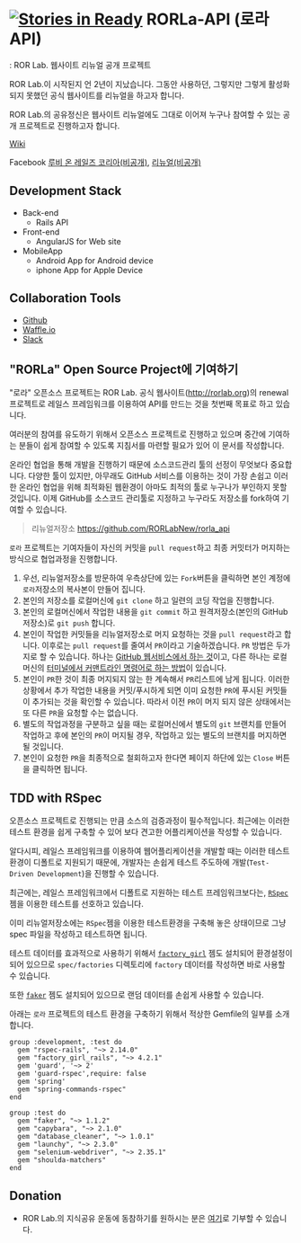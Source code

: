 [![Stories in Ready](https://badge.waffle.io/RORLabNew/rorla_api.png?label=제안)](https://waffle.io/RORLabNew/rorla_api)
RORLa-API (로라 API)
========

: ROR Lab. 웹사이트 리뉴얼 공개 프로젝트

ROR Lab.이 시작된지 언 2년이 지났습니다. 그동안 사용하던, 그렇지만 그렇게 활성화 되지 못했던 공식 웹사이트를 리뉴얼을 하고자 합니다.

ROR Lab.의 공유정신은 웹사이트 리뉴얼에도 그대로 이어져 누구나 참여할 수 있는 공개 프로젝트로 진행하고자 합니다.

[Wiki](https://github.com/RORLabNew/rorla_api/wiki)

Facebook [루비 온 레일즈 코리아(비공개)](https://www.facebook.com/groups/rubyonrailskorea), [리뉴얼(비공개)](https://www.facebook.com/groups/rorlabrenewal)

Development Stack
-------

* Back-end
  *  Rails API
* Front-end
  * AngularJS for Web site
* MobileApp
  * Android App for Android device
  * iphone App for Apple Device


Collaboration Tools
------

* [Github](https://github.com/RORLabNew/rorla_api)
* [Waffle.io](https://waffle.io/RORLabNew/rorla_api)
* [Slack](http://rorlab.slack.com)

"RORLa" Open Source Project에 기여하기
----
"로라" 오픈소스 프로젝트는 ROR Lab. 공식 웹사이트(http://rorlab.org)의 renewal 프로젝트로 레일스 프레임워크를 이용하여 API를 만드는 것을 첫번째 목표로 하고 있습니다.

여러분의 참여를 유도하기 위해서 오픈소스 프로젝트로 진행하고 있으며 중간에 기여하는 분들이 쉽게 참여할 수 있도록 지침서를 마련할 필요가 있어 이 문서를 작성합니다.

온라인 협업을 통해 개발을 진행하기 때문에 소스코드관리 툴의 선정이 무엇보다 중요합니다. 다양한 툴이 있지만, 아무래도 GitHub 서비스를 이용하는 것이 가장 손쉽고 이러한 온라인 협업을 위해 최적화된 웹환경이 아마도 최적의 툴로 누구나가 부인하지 못할 것입니다. 이제 GitHub를 소스코드 관리툴로 지정하고 누구라도 저장소를 fork하여 기여할 수 있습니다.

> 리뉴얼저장소 https://github.com/RORLabNew/rorla_api

`로라` 프로젝트는 기여자들이 자신의 커밋을 `pull request`하고 최종 커밋터가 머지하는 방식으로 협업과정을 진행합니다.

1. 우선, 리뉴얼저장소를 방문하여 우측상단에 있는 `Fork`버튼을 클릭하면 본인 계정에 `로라`저장소의 복사본이 만들어 집니다.
2. 본인의 저장소를 로컬머신에 `git clone` 하고 일련의 코딩 작업을 진행합니다.
3. 본인의 로컬머신에서 작업한 내용을 `git commit` 하고 원격저장소(본인의 GitHub 저장소)로 `git push` 합니다.
4. 본인이 작업한 커밋들을 리뉴얼저장소로 머지 요청하는 것을 `pull request`라고 합니다. 이후로는 `pull request`를 줄여서 `PR`이라고 기술하겠습니다. `PR` 방법은 두가지로 할 수 있습니다. 하나는 [GitHub 웹서비스에서 하는 것](http://happyrails.rorlab.org/ko/posts/67)이고, 다른 하나는 로컬머신의 [터미널에서 커맨트라인 명령어로 하는 방법](http://blog.remotty.com/blog/2013/12/29/hub-and-pull-request/)이 있습니다.
5. 본인이 `PR`한 것이 최종 머지되지 않는 한 계속해서 `PR`리스트에 남게 됩니다. 이러한 상황에서 추가 작업한 내용을 커밋/푸시하게 되면 이미 요청한 `PR`에 푸시된 커밋들이 추가되는 것을 확인할 수 있습니다. 따라서 이전 `PR`이 머지 되지 않은 상태에서는 또 다른 `PR`을 요청할 수는 없습니다.
6. 별도의 작업과정을 구분하고 싶을 때는 로컬머신에서 별도의 `git` 브랜치를 만들어 작업하고 후에 본인의 `PR`이 머지될 경우, 작업하고 있는 별도의 브랜치를 머지하면 될 것입니다.
6. 본인이 요청한 `PR`을 최종적으로 철회하고자 한다면 페이지 하단에 있는 `Close` 버튼을 클릭하면 됩니다.

TDD with RSpec
---

오픈소스 프로젝트로 진행되는 만큼 소스의 검증과정이 필수적입니다. 최근에는 이러한 테스트 환경을 쉽게 구축할 수 있어 보다 견고한 어플리케이션을 작성할 수 있습니다.

알다시피, 레일스 프레임워크를 이용하여 웹어플리케이션을 개발할 때는 이러한 테스트환경이 디폴트로 지원되기 때문에, 개발자는 손쉽게 테스트 주도하에 개발(`Test-Driven Development`)을 진행할 수 있습니다.

최근에는, 레일스 프레임워크에서 디폴트로 지원하는 테스트 프레임워크보다는, [`RSpec`](https://github.com/rspec/rspec)젬을 이용한 테스트를 선호하고 있습니다.

이미 리뉴얼저장소에는 `RSpec`젬을 이용한 테스트환경을 구축해 놓은 상태이므로 그냥 spec 파일을 작성하고 테스트하면 됩니다.

테스트 데이터를 효과적으로 사용하기 위해서 [`factory_girl`](https://github.com/thoughtbot/factory_girl) 젬도 설치되어 환경설정이 되어 있으므로 `spec/factories` 디렉토리에 `factory` 데이터를 작성하면 바로 사용할 수 있습니다.

또한 [`faker`](https://github.com/fzaninotto/Faker) 젬도 설치되어 있으므로 랜덤 데이터를 손쉽게 사용할 수 있습니다.

아래는 `로라` 프로젝트의 테스트 환경을 구축하기 위해서 적상한 Gemfile의 일부를 소개합니다.

```
group :development, :test do
  gem "rspec-rails", "~> 2.14.0"
  gem "factory_girl_rails", "~> 4.2.1"
  gem 'guard', '~> 2'
  gem 'guard-rspec',require: false
  gem 'spring'
  gem "spring-commands-rspec"
end

group :test do
  gem "faker", "~> 1.1.2"
  gem "capybara", "~> 2.1.0"
  gem "database_cleaner", "~> 1.0.1"
  gem "launchy", "~> 2.3.0"
  gem "selenium-webdriver", "~> 2.35.1"
  gem "shoulda-matchers"
end
```

Donation
------
* ROR Lab.의 지식공유 운동에 동참하기를 원하시는 분은 [여기](https://www.paypal.com/cgi-bin/webscr?cmd=_donations&business=donate%40rorlab%2eorg&lc=KR&item_name=ROR%20Lab%2e&item_number=1&currency_code=USD&bn=PP%2dDonationsBF%3abtn_donateCC_LG%2egif%3aNonHosted)로 기부할 수 있습니다.

